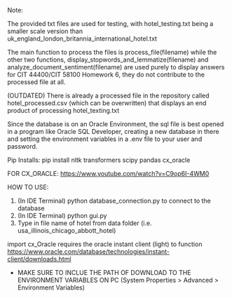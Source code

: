 Note:

The provided txt files are used for testing, with hotel_testing.txt being a smaller scale version than uk_england_london_britannia_international_hotel.txt

The main function to process the files is process_file(filename) while the other two functions, display_stopwords_and_lemmatize(filename) and analyze_document_sentiment(filename) are used purely to display answers for CIT 44400/CIT 58100 Homework 6, they do not contribute to the processed file at all.

(OUTDATED) There is already a processed file in the repository called hotel_processed.csv (which can be overwritten) that displays an end product of processing hotel_texting.txt

Since the database is on an Oracle Environment, the sql file is best opened in a program like Oracle SQL Developer, creating a new database in there and setting the environment variables in a .env file to your user and password.

Pip Installs:
pip install nltk transformers scipy pandas cx_oracle

FOR CX_ORACLE:
https://www.youtube.com/watch?v=C9op6I-4WM0

HOW TO USE:
1. (In IDE Terminal) python database_connection.py to connect to the database
2. (In IDE Terminal) python gui.py
3. Type in file name of hotel from data folder (i.e. usa_illinois_chicago_abbott_hotel)

import cx_Oracle requires the oracle instant client (light) to function https://www.oracle.com/database/technologies/instant-client/downloads.html
- MAKE SURE TO INCLUE THE PATH OF DOWNLOAD TO THE ENVIRONMENT VARIABLES ON PC (System Properties > Advanced > Environment Variables)